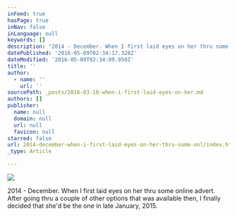 ```yaml
---
inFeed: true
hasPage: true
inNav: false
inLanguage: null
keywords: []
description: "2014 - December. When I first laid eyes on her thru some online advert. After going thru a couple of other options that was available then, I finally decided that she'd be the one in late January, 2015."
datePublished: '2016-05-09T02:34:17.328Z'
dateModified: '2016-05-09T02:34:09.950Z'
title: ''
author:
  - name: ''
    url: ''
sourcePath: _posts/2016-03-10-when-i-first-laid-eyes-on-her.md
authors: []
publisher:
  name: null
  domain: null
  url: null
  favicon: null
starred: false
url: 2014-december-when-i-first-laid-eyes-on-her-thru-some-onl/index.html
_type: Article

---
```

![](https://s3-us-west-2.amazonaws.com/the-grid-img/p/399da618d0850bec72657fa0bbf709ec79faf7d1.jpg)

2014 - December. When I first laid eyes on her thru some online advert. After going thru a couple of other options that was available then, I finally decided that she'd be the one in late January, 2015\.